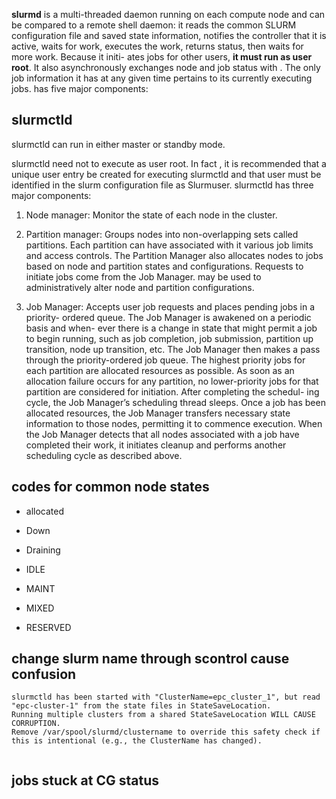
**slurmd** is a multi-threaded daemon running on each compute node and can be compared to a remote shell daemon: it reads the common SLURM configuration file and saved state information, notifies the controller that it is active, waits for work, executes the work, returns status, then waits for more work. Because it initi- ates jobs for other users, **it must run as user root**. It also asynchronously exchanges node and job status with . The only job information it has at any given time pertains to its currently executing jobs. has five major components:


## slurmctld

slurmctld can run in either master or standby mode.

slurmctld need not to execute as user root. In fact , it is recommended that a unique user entry be created for executing slurmctld and that user must be identified in the slurm configuration file as Slurmuser. slurmctld has three major components:


1. Node manager: Monitor the state of each node in the cluster.

2. Partition manager: Groups nodes into non-overlapping sets called partitions. Each partition can have associated with it various job limits and access controls. The Partition Manager also allocates nodes to jobs based on node and partition states and configurations. Requests to initiate jobs come from the Job Manager. may be used to administratively alter node and partition
configurations.

3. Job Manager: Accepts user job requests and places pending jobs in a priority- ordered queue. The Job Manager is awakened on a periodic basis and when- ever there is a change in state that might permit a job to begin running, such as job completion, job submission, partition up transition, node up transition, etc. The Job Manager then makes a pass through the priority-ordered job queue. The highest priority jobs for each partition are allocated resources as possible. As soon as an allocation failure occurs for any partition, no lower-priority jobs for that partition are considered for initiation. After completing the schedul- ing cycle, the Job Manager’s scheduling thread sleeps. Once a job has been allocated resources, the Job Manager transfers necessary state information to those nodes, permitting it to commence execution. When the Job Manager detects that all nodes associated with a job have completed their work, it initiates cleanup and performs another scheduling cycle as described above.



## codes for common node states



- allocated

- Down

- Draining


- IDLE

- MAINT

- MIXED


- RESERVED



## change slurm name through scontrol cause confusion

```
slurmctld has been started with "ClusterName=epc_cluster_1", but read "epc-cluster-1" from the state files in StateSaveLocation.
Running multiple clusters from a shared StateSaveLocation WILL CAUSE CORRUPTION.
Remove /var/spool/slurmd/clustername to override this safety check if this is intentional (e.g., the ClusterName has changed).


```



## jobs stuck at CG status

